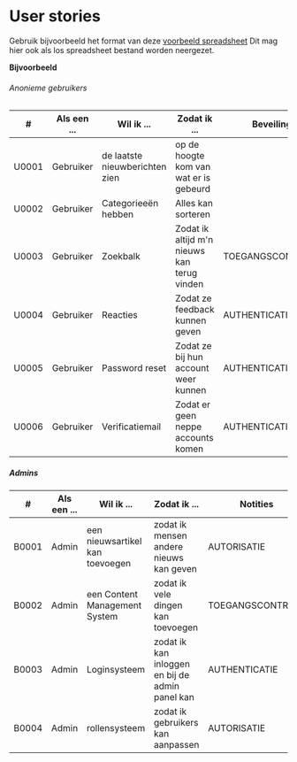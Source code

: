 # User stories

Gebruik bijvoorbeeld het format van deze [voorbeeld spreadsheet]
Dit mag hier ook als los spreadsheet bestand worden neergezet.

[voorbeeld spreadsheet]: <https://www.mountaingoatsoftware.com/blog/a-sample-format-for-a-spreadsheet-based-product-backlog>

**Bijvoorbeeld**

###### Anonieme gebruikers

| # | Als een ... | Wil ik ... | Zodat ik ... | Beveiling | Prioriteit | Status |
| ------ | ------ | ------ | ------ | ------ | ------ | ------ |
| U0001 | Gebruiker | de laatste nieuwberichten zien | op de hoogte kom van wat er is gebeurd |  | Must have | TODO |
| U0002 | Gebruiker | Categorieeën hebben | Alles kan sorteren |  | Must have | TODO |
| U0003 | Gebruiker | Zoekbalk | Zodat ik altijd m'n nieuws kan terug vinden | TOEGANGSCONTROLE | Must have | TODO |
| U0004 | Gebruiker | Reacties | Zodat ze feedback kunnen geven | AUTHENTICATIE | Could have | TODO |
| U0005 | Gebruiker | Password reset | Zodat ze bij hun account weer kunnen | AUTHENTICATIE | Could have | TODO |
| U0006 | Gebruiker | Verificatiemail | Zodat er geen neppe accounts komen | AUTHENTICATIE | Could have | TODO |


##### Admins
| # | Als een ... | Wil ik ... | Zodat ik ... | Notities | Prioriteit | Status |
| ------ | ------ | ------ | ------ | ------ | ------ | ------ |
| B0001 | Admin | een nieuwsartikel kan toevoegen | zodat ik mensen andere nieuws kan geven | AUTORISATIE | Must have | TODO |
| B0002 | Admin | een Content Management System | zodat ik vele dingen kan toevoegen | TOEGANGSCONTROLE | Must have | TODO |
| B0003 | Admin | Loginsysteem | zodat ik kan inloggen en bij de admin panel kan | AUTHENTICATIE | Must have | TODO |
| B0004 | Admin | rollensysteem | zodat ik gebruikers kan aanpassen | AUTORISATIE | Could have | TODO |



